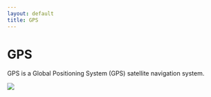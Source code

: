 ```yaml
---
layout: default
title: GPS
---
```


# GPS

GPS is a Global Positioning System (GPS) satellite navigation system.

![](https://github.com/song940/node-gps/raw/master/gps-module.jpg)

